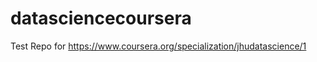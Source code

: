 datasciencecoursera
===================

Test Repo for https://www.coursera.org/specialization/jhudatascience/1
